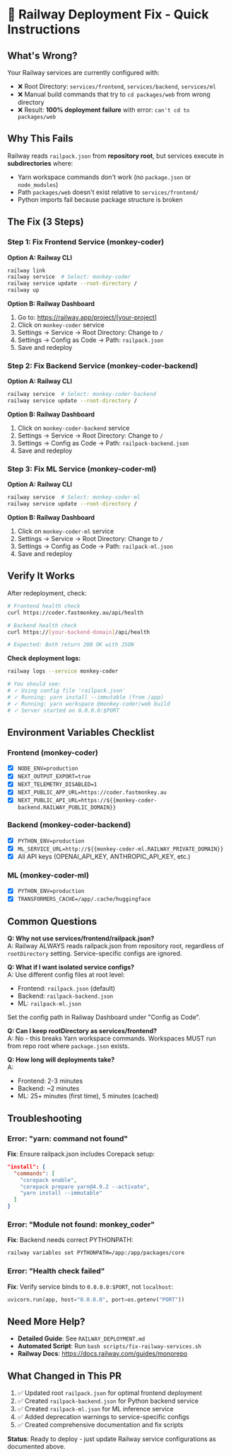 # 🚨 Railway Deployment Fix - Quick Instructions

## What's Wrong?

Your Railway services are currently configured with:
- ❌ Root Directory: `services/frontend`, `services/backend`, `services/ml`
- ❌ Manual build commands that try to `cd packages/web` from wrong directory
- ❌ Result: **100% deployment failure** with error: `can't cd to packages/web`

## Why This Fails

Railway reads `railpack.json` from **repository root**, but services execute in **subdirectories** where:
- Yarn workspace commands don't work (no `package.json` or `node_modules`)
- Path `packages/web` doesn't exist relative to `services/frontend/`
- Python imports fail because package structure is broken

## The Fix (3 Steps)

### Step 1: Fix Frontend Service (monkey-coder)

**Option A: Railway CLI**
```bash
railway link
railway service  # Select: monkey-coder
railway service update --root-directory /
railway up
```

**Option B: Railway Dashboard**
1. Go to: https://railway.app/project/[your-project]
2. Click on `monkey-coder` service
3. Settings → Service → Root Directory: Change to `/`
4. Settings → Config as Code → Path: `railpack.json`
5. Save and redeploy

### Step 2: Fix Backend Service (monkey-coder-backend)

**Option A: Railway CLI**
```bash
railway service  # Select: monkey-coder-backend
railway service update --root-directory /
```

**Option B: Railway Dashboard**
1. Click on `monkey-coder-backend` service
2. Settings → Service → Root Directory: Change to `/`
3. Settings → Config as Code → Path: `railpack-backend.json`
4. Save and redeploy

### Step 3: Fix ML Service (monkey-coder-ml)

**Option A: Railway CLI**
```bash
railway service  # Select: monkey-coder-ml
railway service update --root-directory /
```

**Option B: Railway Dashboard**
1. Click on `monkey-coder-ml` service
2. Settings → Service → Root Directory: Change to `/`
3. Settings → Config as Code → Path: `railpack-ml.json`
4. Save and redeploy

## Verify It Works

After redeployment, check:

```bash
# Frontend health check
curl https://coder.fastmonkey.au/api/health

# Backend health check
curl https://[your-backend-domain]/api/health

# Expected: Both return 200 OK with JSON
```

**Check deployment logs:**
```bash
railway logs --service monkey-coder

# You should see:
# ✓ Using config file 'railpack.json'
# ✓ Running: yarn install --immutable (from /app)
# ✓ Running: yarn workspace @monkey-coder/web build
# ✓ Server started on 0.0.0.0:$PORT
```

## Environment Variables Checklist

### Frontend (monkey-coder)
- [x] `NODE_ENV=production`
- [x] `NEXT_OUTPUT_EXPORT=true`
- [x] `NEXT_TELEMETRY_DISABLED=1`
- [x] `NEXT_PUBLIC_APP_URL=https://coder.fastmonkey.au`
- [x] `NEXT_PUBLIC_API_URL=https://${{monkey-coder-backend.RAILWAY_PUBLIC_DOMAIN}}`

### Backend (monkey-coder-backend)
- [x] `PYTHON_ENV=production`
- [x] `ML_SERVICE_URL=http://${{monkey-coder-ml.RAILWAY_PRIVATE_DOMAIN}}`
- [x] All API keys (OPENAI_API_KEY, ANTHROPIC_API_KEY, etc.)

### ML (monkey-coder-ml)
- [x] `PYTHON_ENV=production`
- [x] `TRANSFORMERS_CACHE=/app/.cache/huggingface`

## Common Questions

**Q: Why not use services/frontend/railpack.json?**  
A: Railway ALWAYS reads railpack.json from repository root, regardless of `rootDirectory` setting. Service-specific configs are ignored.

**Q: What if I want isolated service configs?**  
A: Use different config files at root level:
- Frontend: `railpack.json` (default)
- Backend: `railpack-backend.json`
- ML: `railpack-ml.json`

Set the config path in Railway Dashboard under "Config as Code".

**Q: Can I keep rootDirectory as services/frontend?**  
A: No - this breaks Yarn workspace commands. Workspaces MUST run from repo root where `package.json` exists.

**Q: How long will deployments take?**  
A:
- Frontend: 2-3 minutes
- Backend: ~2 minutes
- ML: 25+ minutes (first time), 5 minutes (cached)

## Troubleshooting

### Error: "yarn: command not found"
**Fix**: Ensure railpack.json includes Corepack setup:
```json
"install": {
  "commands": [
    "corepack enable",
    "corepack prepare yarn@4.9.2 --activate",
    "yarn install --immutable"
  ]
}
```

### Error: "Module not found: monkey_coder"
**Fix**: Backend needs correct PYTHONPATH:
```bash
railway variables set PYTHONPATH=/app:/app/packages/core
```

### Error: "Health check failed"
**Fix**: Verify service binds to `0.0.0.0:$PORT`, not `localhost`:
```python
uvicorn.run(app, host="0.0.0.0", port=os.getenv("PORT"))
```

## Need More Help?

- **Detailed Guide**: See `RAILWAY_DEPLOYMENT.md`
- **Automated Script**: Run `bash scripts/fix-railway-services.sh`
- **Railway Docs**: https://docs.railway.com/guides/monorepo

## What Changed in This PR

1. ✅ Updated root `railpack.json` for optimal frontend deployment
2. ✅ Created `railpack-backend.json` for Python backend service
3. ✅ Created `railpack-ml.json` for ML inference service
4. ✅ Added deprecation warnings to service-specific configs
5. ✅ Created comprehensive documentation and fix scripts

**Status**: Ready to deploy - just update Railway service configurations as documented above.
